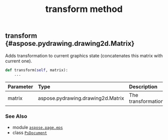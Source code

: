﻿---
title: transform method
second_title: Aspose.Page for Python via .NET API References
description: 
type: docs
weight: 450
url: /python-net/aspose.page.eps/psdocument/transform/
is_root: false
---

## transform {#aspose.pydrawing.drawing2d.Matrix}

Adds transformation to current graphics state (concatenates this matrix with current one).



```python
def transform(self, matrix):
    ...
```


| Parameter | Type | Description |
| :- | :- | :- |
| matrix | aspose.pydrawing.drawing2d.Matrix | The transformation. |



### See Also
* module [`aspose.page.eps`](../../)
* class [`PsDocument`](/page/python-net/aspose.page.eps/psdocument)
